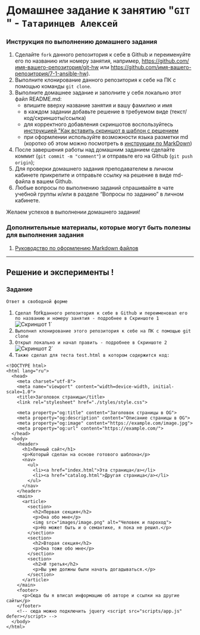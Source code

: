 # Домашнее задание к занятию "`GIT `" - `Татаринцев Алексей`


### Инструкция по выполнению домашнего задания

   1. Сделайте `fork` данного репозитория к себе в Github и переименуйте его по названию или номеру занятия, например, https://github.com/имя-вашего-репозитория/git-hw или  https://github.com/имя-вашего-репозитория/7-1-ansible-hw).
   2. Выполните клонирование данного репозитория к себе на ПК с помощью команды `git clone`.
   3. Выполните домашнее задание и заполните у себя локально этот файл README.md:
      - впишите вверху название занятия и вашу фамилию и имя
      - в каждом задании добавьте решение в требуемом виде (текст/код/скриншоты/ссылка)
      - для корректного добавления скриншотов воспользуйтесь [инструкцией "Как вставить скриншот в шаблон с решением](https://github.com/netology-code/sys-pattern-homework/blob/main/screen-instruction.md)
      - при оформлении используйте возможности языка разметки md (коротко об этом можно посмотреть в [инструкции  по MarkDown](https://github.com/netology-code/sys-pattern-homework/blob/main/md-instruction.md))
   4. После завершения работы над домашним заданием сделайте коммит (`git commit -m "comment"`) и отправьте его на Github (`git push origin`);
   5. Для проверки домашнего задания преподавателем в личном кабинете прикрепите и отправьте ссылку на решение в виде md-файла в вашем Github.
   6. Любые вопросы по выполнению заданий спрашивайте в чате учебной группы и/или в разделе “Вопросы по заданию” в личном кабинете.
   
Желаем успехов в выполнении домашнего задания!
   
### Дополнительные материалы, которые могут быть полезны для выполнения задания

1. [Руководство по оформлению Markdown файлов](https://gist.github.com/Jekins/2bf2d0638163f1294637#Code)

---

## Решение и эксперименты !

### Задание 

`Ответ в свободной форме`

1. `Сделал `fork` данного репозитория к себе в Github и переименовал его по названию и номеру занятия - подробнее в Скриншоте 1 `
![Скриншот 1](https://github.com/Foxbeerxxx/gitlab_8-01/blob/main/img/0.png)`
2. `Выполнил клонирование этого репозитория к себе на ПК с помощью git clone`
3. `Открыл локально и начал править - подробнее в Скриншоте 2`
![Скриншот 2](https://github.com/Foxbeerxxx/gitlab_8-01/blob/main/img/1.png)`
3. `Также сделал для теста test.html в котором содержится код:`
```
<!DOCTYPE html>
<html lang="ru">
  <head>
    <meta charset="utf-8">
    <meta name="viewport" content="width=device-width, initial-scale=1.0">
    <title>Заголовок страницы</title>
    <link rel="stylesheet" href="./styles/style.css">

    <meta property="og:title" content="Заголовок страницы в OG">
    <meta property="og:description" content="Описание страницы в OG">
    <meta property="og:image" content="https://example.com/image.jpg">
    <meta property="og:url" content="https://example.com/">
  </head>
  <body>
    <header>
      <h1>Личный сайт</h1>
      <p>Который сделан на основе готового шаблона</p>
      <nav>
        <ul>
          <li><a href="index.html">Эта страница</a></li>
          <li><a href="catalog.html">Другая страница</a></li>
        </ul>
      </nav>
    </header>
    <main>
      <article>
        <section>
          <h2>Первая секция</h2>
          <p>Она обо мне</p>
          <img src="images/image.png" alt="Человек и пароход">
          <p>Но может быть и о семантике, я пока не решил.</p>
        </section>
        <section>
          <h2>Вторая секция</h2>
          <p>Она тоже обо мне</p>
        </section>
        <section>
          <h2>И третья</h2>
          <p>Вы уже должны были начать догадываться.</p>
        </section>
      </article>
    </main>
    <footer>
      <p>Сюда бы я вписал информацию об авторе и ссылки на другие сайты</p>
    </footer>
    <!-- сюда можно подключить jquery <script src="scripts/app.js" defer></script> -->
  </body>
</html>
```